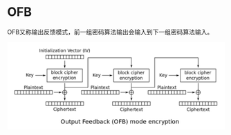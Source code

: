 # OFB

OFB又称输出反馈模式，前一组密码算法输出会输入到下一组密码算法输入。

<img src="/assets/1202px-OFB_encryption.svg.png" width="600">

